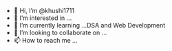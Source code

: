- 👋 Hi, I’m @khushi1711
- 👀 I’m interested in ...
- 🌱 I’m currently learning ...DSA and Web Development
- 💞️ I’m looking to collaborate on ...
- 📫 How to reach me ...

<!---
khushi1711/khushi1711 is a ✨ special ✨ repository because its `README.md` (this file) appears on your GitHub profile.
You can click the Preview link to take a look at your changes.
--->
